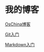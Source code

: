 我的博客
====
[OsChina博客](https://my.oschina.net/u/2406628/blog "OsChina博客")

[Git入门](/Git/Git%E4%BD%BF%E7%94%A8%E5%85%A5%E9%97%A8.md "Git入门笔记")

[Markdown入门](/Markdown/Markdown%E5%85%A5%E9%97%A8.md "Markdown入门")

